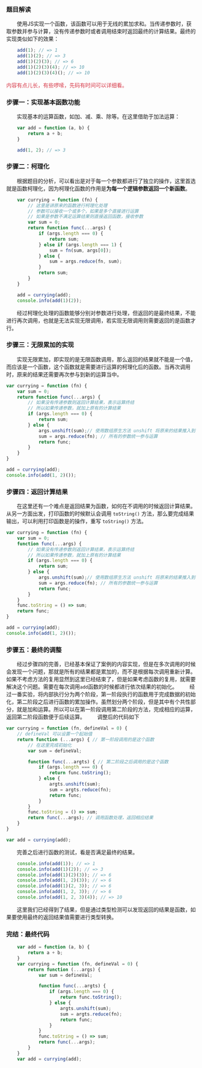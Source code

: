 ### 题目解读
　　使用JS实现一个函数，该函数可以用于无线的累加求和。当传递参数时，获取参数并参与计算，没有传递参数时或者调用结束时返回最终的计算结果。最终的实现类似如下的效果：
```javascript
    add(1); // => 1
    add(1)(2); // => 3
    add(1)(2)(3); // => 6
    add(1)(2)(3)(4); // => 10
    add(1)(2)(3)(4)(); // => 10
```
<p style="color:#d73a49">内容有点儿长，有些啰嗦，先码有时间可以详细看。</p>

### 步骤一：实现基本函数功能
　　实现基本的运算函数，如加、减、乘、除等。在这里借助于加法运算：
```javascript
    var add = function (a, b) {
        return a + b;
    }

    add(1, 2); // => 3
```

### 步骤二：柯理化
　　根据题目的分析，可以看出是对于每一个参数都进行了独立的操作，这里首选就是函数柯理化，因为柯理化函数的作用是**为每一个逻辑参数返回一个新函数**。

```javascript
    var currying = function (fn) {
        // 这里是讲原来的函数进行柯理化处理
        // 参数可以接收一个或多个，如果是多个直接进行运算
        // 如果是参数不满足运算结果则直接返回函数，接收参数
        var sum = 0;
        return function func(...args) {
            if (args.length === 0) {
                return sum;
            } else if (args.length === 1) {
                sum = fn(sum, args[0]);
            } else {
                sum = args.reduce(fn, sum);
            }
            return sum;
        }
    }

    add = currying(add);
    console.info(add(1)(2));
```
　　经过柯理化处理的函数能够分别对参数进行处理，但返回的是最终结果，不能进行再次调用，也就是无法实现无限调用，若实现无限调用则需要返回的是函数才行。

### 步骤三：无限累加的实现
　　实现无限累加，即实现的是无限函数调用，那么返回的结果就不能是一个值，而应该是一个函数，这个函数就是需要进行运算的柯理化后的函数。当再次调用时，原来的结果还需要再次参与到新的运算当中。
```javascript
var currying = function (fn) {
    var sum = 0;
    return function func(...args) {
        // 如果没有传递参数则返回计算结果，表示运算终结
        // 所以如果传递参数，就加上原有的计算结果
        if (args.length === 0) {
            return sum;
        } else {
            args.unshift(sum);// 使用数组原生方法 unshift 将原来的结果推入到参数列表当中
            sum = args.reduce(fn); // 所有的参数统一参与运算
            return func;
        }
    }
}

add = currying(add);
console.info(add(1, 2)());
```
### 步骤四：返回计算结果
　　在这里还有一个难点是返回结果为函数，如何在不调用的时候返回计算结果。从另一方面出发，打印函数的时候默认会调用 `toString()` 方法，那么要完成结果输出，可以利用打印函数是的操作，重写 `toString()` 方法。
```javascript
var currying = function (fn) {
    var sum = 0;
    function func(...args) {
        // 如果没有传递参数则返回计算结果，表示运算终结
        // 所以如果传递参数，就加上原有的计算结果
        if (args.length === 0) {
            return sum;
        } else {
            args.unshift(sum);// 使用数组原生方法 unshift 将原来的结果推入到参数列表当中
            sum = args.reduce(fn); // 所有的参数统一参与运算
            return func;
        }
    }
    func.toString = () => sum;
    return func;
}

add = currying(add);
console.info(add(1, 2)());
```

### 步骤五：最终的调整
　　经过步骤四的完善，已经基本保证了案例的内容实现，但是在多次调用的时候会发现一个问题，那就是所有的结果都是累加的，而不是根据每次调用重新计算。如果不考虑方法的复用显然到这里已经结束了，但是如果考虑函数的复用，就需要解决这个问题。需要在每次调用`add`函数的时候都进行依次结果的初始化。
　　经过一番实验，将内部执行分为两个阶段，第一阶段执行的函数用于完成数据的初始化，第二阶段之后进行函数的累加操作。虽然划分两个阶段，但是其中有个共性部分，就是加和运算。所以可以在第一阶段调用第二阶段的方法，完成相应的运算，返回第二阶段函数便于后续运算。
　　调整后的代码如下
```javascript
var currying = function (fn, defineVal = 0) {
    // defineVal 可以设置一个起始值
    return function (...args) { // 第一阶段调用的是这个函数
        // 在这里完成初始化
        var sum = defineVal;

        function func(...argts) { // 第二阶段之后调用的是这个函数
            if (args.length === 0) {
                return func.toString();
            } else {
                argts.unshift(sum);
                sum = argts.reduce(fn);
                return func;
            }
        }
        func.toString = () => sum;
        return func(...args); // 调用函数处理，返回相应结果
    }
}

var add = currying(add);
```
　　完善之后进行函数的测试，看是否满足最终的结果。
```javascript
    console.info(add(1)); // => 1
    console.info(add(1)(2)); // => 3
    console.info(add(1)(2)(3)); // => 6
    console.info(add(1, 2)(3)); // => 6
    console.info(add(1)(2, 3)); // => 6
    console.info(add(1, 2, 3)); // => 6
    console.info(add(1, 2, 3)(4)); // => 10
```
　　这里我们已经得到了结果，但是通过类型检测可以发现返回的结果是函数，如果要使用最终的返回结果值需要进行类型转换。

### 完结：最终代码

```javascript
    var add = function (a, b) {
        return a + b;
    }
    var currying = function (fn, defineVal = 0) {
        return function (...args) {
            var sum = defineVal;

            function func(...argts) {
                if (args.length === 0) {
                    return func.toString();
                } else {
                    argts.unshift(sum);
                    sum = argts.reduce(fn);
                    return func;
                }
            }
            func.toString = () => sum;
            return func(...args);
        }
    }
    var add = currying(add);
```